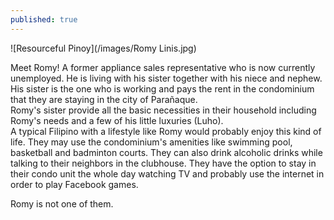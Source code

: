 ```yaml
---
published: true
---
```

![Resourceful Pinoy](/images/Romy Linis.jpg)

Meet Romy! A former appliance sales representative who is now currently unemployed. He is living with his sister together with his niece and nephew. His sister is the one who is working and pays the rent in the condominium that they are staying in the city of Parañaque.   
Romy's sister provide all the basic necessities in their household including Romy's needs and a few of his little luxuries (Luho).   
A typical Filipino with a lifestyle like Romy would probably enjoy this kind of life. They may use the condominium's amenities like swimming pool, basketball and badminton courts. They can also drink alcoholic drinks while talking to their neighbors in the clubhouse. They have the option to stay in their condo unit the whole day watching TV and probably use the internet in order to play Facebook games.

Romy is not one of them. 
